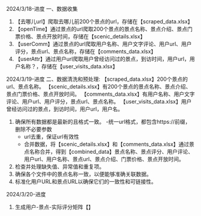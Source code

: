 2024/3/18-进度
一、数据收集
1. 【去哪儿url】爬取去哪儿前200个景点的url，存储在【scraped_data.xlsx】
2. 【openTime】通过景点的url爬取200个景点的景点名称、景点介绍、景点门票价格、景点开放时间，存储在【scenic_details.xlsx】
3. 【userComm】通过景点的url爬取用户名称、用户文字评论、用户url、用户评分，景点url、景点名称，存储在【comments_data.xlsx】
4. 【userAttr】通过用户url爬取用户曾经访问过的景点，到访时间，用户url，用户名称？，存储在【user_visits_data.xlsx】

2024/3/19-进度
二、数据清洗和预处理:
【scraped_data.xlsx】200个景点的url、景点名称。
【scenic_details.xlsx】有200个景点的景点名称、景点介绍、景点门票价格、景点开放时间。
【comments_data.xlsx】有用户名称、用户文字评论、用户url、用户评分，景点url、景点名称。
【user_visits_data.xlsx】用户曾经访问过的景点，到访时间，用户url，用户名。

1. 确保所有数据都是最新的且格式一致。
    -统一url格式，都包含https://前缀，删除不必要参数
   - url去重，保证url有效性
   - 合并数据，将【scenic_details.xlsx】和【comments_data.xlsx】通过景点名称合并，得到【combined_data】景点名称、景点评分、用户评论、用户url、用户名称、景点url、景点介绍、门票价格、景点开放时间。
2. 检查并处理缺失值、异常值和重复项。
3. 确保各个文件中的景点名称一致，以便能够准确关联数据。
4. 标准化用户URL和景点URL以确保它们的一致性和可链接性。

2024/3/20-进度
1. 生成用户-景点-实际评分矩阵【】
